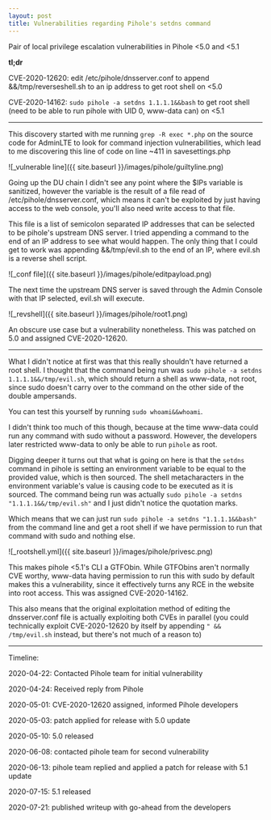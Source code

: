 ```yaml
---
layout: post
title: Vulnerabilities regarding Pihole's setdns command
---
```

Pair of local privilege escalation vulnerabilities in Pihole <5.0 and <5.1

**tl;dr**

CVE-2020-12620: edit /etc/pihole/dnsserver.conf to append &&/tmp/reverseshell.sh to an ip address to get root shell on <5.0

CVE-2020-14162: `sudo pihole -a setdns 1.1.1.1&&bash` to get root shell (need to be able to run pihole with UID 0, www-data can) on <5.1

***

This discovery started with me running `grep -R exec *.php` on the source code for AdminLTE to look for command injection vulnerabilities, which lead to me discovering this line of code on line ~411 in savesettings.php

![_vulnerable line]({{ site.baseurl }}/images/pihole/guiltyline.png)

Going up the DU chain I didn't see any point where the $IPs variable is sanitized, however the variable is the result of a file read of /etc/pihole/dnsserver.conf, which means it can't be exploited by just having access to the web console, you'll also need write access to that file.

This file is a list of semicolon separated IP addresses that can be selected to be pihole's upstream DNS server. I tried appending a command to the end of an IP address to see what would happen. The only thing that I could get to work was appending &&/tmp/evil.sh to the end of an IP, where evil.sh is a reverse shell script.

![_conf file]({{ site.baseurl }}/images/pihole/editpayload.png)

The next time the upstream DNS server is saved through the Admin Console with that IP selected, evil.sh will execute.

![_revshell]({{ site.baseurl }}/images/pihole/root1.png)

An obscure use case but a vulnerability nonetheless. This was patched on 5.0 and assigned CVE-2020-12620.

***

What I didn't notice at first was that this really shouldn't have returned a root shell. I thought that the command being run was `sudo pihole -a setdns 1.1.1.1&&/tmp/evil.sh`, which should return a shell as www-data, not root, since sudo doesn't carry over to the command on the other side of the double ampersands.

You can test this yourself by running `sudo whoami&&whoami`.

I didn't think too much of this though, because at the time www-data could run any command with sudo without a password. However, the developers later restricted www-data to only be able to run `pihole` as root.

Digging deeper it turns out that what is going on here is that the `setdns` command in pihole is setting an environment variable to be equal to the provided value, which is then sourced. The shell metacharacters in the environment variable's value is causing code to be executed as it is sourced. The command being run was actually `sudo pihole -a setdns "1.1.1.1&&/tmp/evil.sh"` and I just didn't notice the quotation marks.

Which means that we can just run `sudo pihole -a setdns "1.1.1.1&&bash"` from the command line and get a root shell if we have permission to run that command with sudo and nothing else.

![_rootshell.yml]({{ site.baseurl }}/images/pihole/privesc.png)

This makes pihole <5.1's CLI a GTFObin. While GTFObins aren't normally CVE worthy, www-data having permission to run this with sudo by default makes this a vulnerability, since it effectively turns any RCE in the website into root access. This was assigned CVE-2020-14162.

This also means that the original exploitation method of editing the dnsserver.conf file is actually exploiting both CVEs in parallel (you could technically exploit CVE-2020-12620 by itself by appending `" && /tmp/evil.sh` instead, but there's not much of a reason to)

***

Timeline:

2020-04-22: Contacted Pihole team for initial vulnerability

2020-04-24: Received reply from Pihole

2020-05-01: CVE-2020-12620 assigned, informed Pihole developers

2020-05-03: patch applied for release with 5.0 update

2020-05-10: 5.0 released

2020-06-08: contacted pihole team for second vulnerability

2020-06-13: pihole team replied and applied a patch for release with 5.1 update

2020-07-15: 5.1 released

2020-07-21: published writeup with go-ahead from the developers
